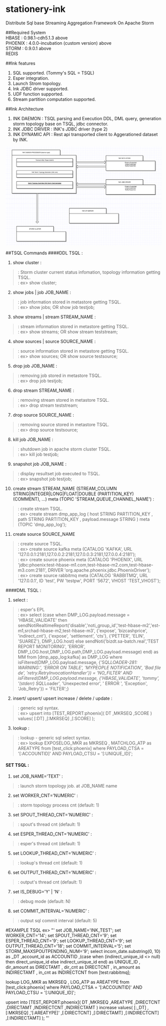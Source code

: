 # stationery-ink
Distribute Sql base Streaming Aggregation Framework On Apache Storm

##Required System    
HBASE : 0.98.1-cdh5.1.3 above    
PHOENIX : 4.0.0-incubation (custom version) above    
STORM : 0.9.0.1 above    
REDIS    

##Ink features
1. SQL supported. (Tommy's SQL = TSQL)    
2. Esper integration.    
3. Launch Strom topology.    
4. Ink JDBC driver supported.    
5. UDF function supported.  
6. Stream partition computation supported.  

##Ink Architecture
1. INK DAEMON : TSQL parsing and Execution DDL, DML query, generation storm topology base on TSQL, jdbc connector.  
2. INK JDBC DRIVER : INK's JDBC driver (type 2)  
3. INK DYNAMIC API : Rest api transported client to Aggerationed dataset by INK.  

![GitHub Logo](/ink.png)

##TSQL Commands
####DDL TSQL : 

1. show cluster :   
> : Storm cluster current status infomation, topology information getting TSQL.  
> : ex> show cluster;  

2. show jobs | job JOB_NAME :  
> : job information stored in metastore getting TSQL.  
> : ex> show jobs; OR show job testjob;  

3. show streams | stream STREAM_NAME :   
> : stream information stored in metastore getting TSQL.  
> : ex> show streams; OR show stream teststream;  

4. show sources | source SOURCE_NAME :  
> : source information stored in metastore getting TSQL.  
> : ex> show sources; OR show source testsource;  

5. drop job JOB_NAME :  
> : removing job stored in metastore TSQL.  
> : ex> drop job testjob;  

6. drop stream STREAM_NAME :  
> : removing stream stored in metastore TSQL.  
> : ex> drop stream teststream;  

7. drop source SOURCE_NAME :  
> : removing source stored in metastore TSQL.  
> : ex> drop source testsource;  

8. kill job JOB_NAME :  
> : shutdown job in apache storm cluster TSQL.  
> : ex> kill job testjob;  
 
9. snapshot job JOB_NAME :  
> : display resultset job executed to TSQL.  
> : ex> snapshot job testjob;  

10. create stream STREAM_NAME (STREAM_COLUMN STRING|INTEGER|LONG|FLOAT|DOUBLE (PARTITION_KEY) (COMMENT), ...)  meta (TOPIC 'STREAM_QUEUE_CHANNEL_NAME') :  
> : create stream TSQL.  
> : ex> create stream dmp_app_log ( host STRING PARTITION_KEY , path STRING PARTITION_KEY , payload.message STRING  ) meta (TOPIC 'dmp_app_log');  

11. create source SOURCE_NAME 
> : create source TSQL.  
> : ex> create source kafka meta (CATALOG 'KAFKA', URL '127.0.0.1:2181,127.0.0.2:2181,127.0.0.3:2181,127.0.0.4:2181');  
> : ex> create source phoenix meta (CATALOG 'PHOENIX', URL 'jdbc:phoenix:test-hbase-m1.com,test-hbase-m2.com,test-hbase-m3.com:2181', DRIVER 'org.apache.phoenix.jdbc.PhoenixDriver');  
> : ex> create source rabbitmq meta (CATALOG 'RABBITMQ', URL '127.0.0.1', ID 'test', PW 'testpw', PORT '5672', VHOST 'TEST_VHOST');  

####DML TSQL :  

1. select  :  
> : esper's EPL  
> : ex>  select (case when DMP_LOG.payload.message = 'HBASE_VALIDATE' then
		sendNotiRealtimeReport('disable','noti_group_id','test-hbase-m2','est-m1,srchad-hbase-m2,test-hbase-m3', {'expose', 'bizcashprice', 'indirect_cnt'}, {'expose', 'settlement', 'cts'}, {'PETTER', 'ELIN', 'SUAREZ'}, DMP_LOG.host)
	else 
		sendNoti('bizdt.sa-batch.real','TEST REPORT MONITORING', 'ERROR', DMP_LOG.host,DMP_LOG.path,DMP_LOG.payload.message)
	end) as MM
from 
 	[dmp_app_log:kafka] as DMP_LOG 
where 
	isFiltered(DMP_LOG.payload.message, {'SQL*LOADER-281: WARNING:', 'ERROR ON TABLE', 'MYPEOPLE NOTIFICATION', 'Bad file de', 'retry.RetryInvocationHandler'}) = 'NO_FILTER'
	AND
	isFiltered(DMP_LOG.payload.message, {'HBASE_VALIDATE', 'tommy', '(stderr) SQL*Loader',  'Unexpected error', ' ERROR ', 'Exception', 'Job_Retry'}) = 'FILTER';}


2. insert/ upsert/ upsert increase / delete / update :  
> : generic sql syntax.  
> : ex>  upsert into [TEST_REPORT:phoenix](
	DT
	,MKRSEQ
	,SCORE
) 
values( 
	[:DT]
	,[:MKRSEQ] 
	,[:SCORE] );  

3. lookup :  
> : lookup - generic sql select syntax.  
> : ex>  lookup 
	EXPOSELOG_MKR as MKRSEQ
	, MATCHLOG_ATP as AREATYPE
from 
	[test_click:phoenix]
where
	PAYLOAD_CTSA = '[:ACCOUNTID]' AND PAYLOAD_CTSU = '[:UNIQUE_ID]';  



#### SET TSQL :  

1. set JOB_NAME='TEXT' :  
> : launch storm topology job. at JOB_NAME name   

2. set WORKER_CNT='NUMERIC' :  
> : storm topology process cnt (default: 1) 

3. set SPOUT_THREAD_CNT='NUMERIC' :  
> : spout's thread cnt  (default: 1) 

4. set ESPER_THREAD_CNT='NUMERIC' :  
> : esper's thread cnt  (default: 1) 

5. set LOOKUP_THREAD_CNT='NUMERIC' :  
> : lookup's thread cnt  (default: 1)

6. set OUTPUT_THREAD_CNT='NUMERIC' :  
> : output's thread cnt  (default: 1)

7. set IS_DEBUG='Y' | 'N' :  
> : debug mode   (default: N)

8. set COMMIT_INTERVAL='NUMERIC' :  
> : output sql commit interval (default: 5)  

#EXAMPLE TSQL
ex> 
"'
set JOB_NAME='INK_TEST';
set WORKER_CNT='14';
set SPOUT_THREAD_CNT='9';
set ESPER_THREAD_CNT='9';
set LOOKUP_THREAD_CNT='9';
set OUTPUT_THREAD_CNT='18';
set COMMIT_INTERVAL='5';
set STORM_MAXSPOUTPENDING_NUM='9';
select 
	incom_date.substring(0, 10) as _DT
	,account_id as ACCOUNTID
	,(case when (indirect_unique_id <> null) then direct_unique_id else indirect_unique_id end) as UNIQUE_ID
	, dir_amount as DIRECTAMT
	, dir_cnt as DIRECTCNT
	, in_amount as INDIRECTAMT
	, in_cnt as INDIRECTCNT
from 
	[test:rabbitmq];
	
lookup 
	LOG_MKR as MKRSEQ
	, LOG_ATP as AREATYPE
from 
	[test_click:phoenix]
where
	PAYLOAD_CTSA = '[:ACCOUNTID]' AND PAYLOAD_CTSU = '[:UNIQUE_ID]';

upsert into [TEST_REPORT:phoenix](
	DT
	,MKRSEQ
	,AREATYPE
	,DIRECTCNT
	,DIRECTAMT
	,INDIRECTCNT
	,INDIRECTAMT
) 
increase values( 
	[:_DT]
	,[:MKRSEQ] 
	,'[:AREATYPE]'
	,[:DIRECTCNT] 
	,[:DIRECTAMT] 
	,[:INDIRECTCNT] 
	,[:INDIRECTAMT] 
);
"'
